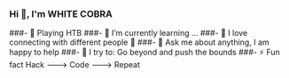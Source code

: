 ### Hi 👋, I'm WHITE COBRA




###- 🔭 Playing HTB
###- 🌱 I’m currently learning ... 
###- 🤔 I love connecting with different people 🙌
###- 💬 Ask me about anything, I am happy to help
###- 🧗 I try to: Go beyond and push the bounds
###- ⚡ Fun fact Hack ---> Code ---> Repeat

